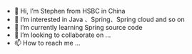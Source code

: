 - 👋 Hi, I’m Stephen from HSBC in China
- 👀 I’m interested in Java 、Spring、Spring cloud and so on
- 🌱 I’m currently learning  Spring source code
- 💞️ I’m looking to collaborate on ...
- 📫 How to reach me ...

<!---
StephenQQZhang/StephenQQZhang is a ✨ special ✨ repository because its `README.md` (this file) appears on your GitHub profile.
You can click the Preview link to take a look at your changes.
--->
